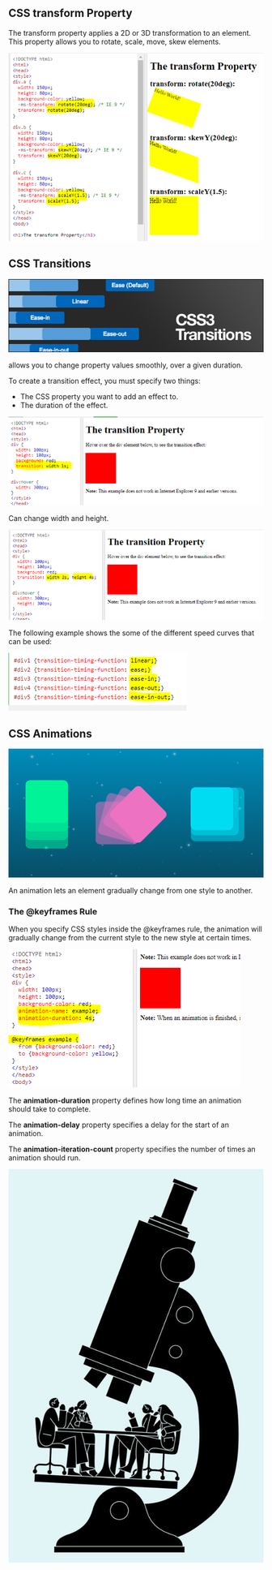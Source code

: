## CSS transform Property

The transform property applies a 2D or 3D transformation to an element. This property allows you to rotate, scale, move, skew elements.

![scale](./image14/scale.PNG)

## CSS Transitions

![csss](./image14/csss.jpg)

allows you to change property values smoothly, over a given duration.

To create a transition effect, you must specify two things:

* The CSS property you want to add an effect to.
* The duration of the effect.

![tran](./image14/tran.PNG)

Can change width and height.

![trann](./image14/trann.PNG)

The following example shows the some of the different speed curves that can be used:

![speed](./image14/speed.PNG)

## CSS Animations

![css](./image14/css.png)

An animation lets an element gradually change from one style to another.

### The @keyframes Rule

When you specify CSS styles inside the @keyframes rule, the animation will gradually change from the current style to the new style at certain times.

![ani](./image14/ani.PNG)

The **animation-duration** property defines how long time an animation should take to complete.

The **animation-delay** property specifies a delay for the start of an animation.

The **animation-iteration-count** property specifies the number of times an animation should run.



![google](./image14/google.jpg)

